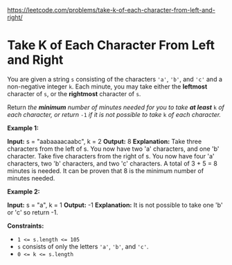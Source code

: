 https://leetcode.com/problems/take-k-of-each-character-from-left-and-right/ 
 # Take K of Each Character From Left and Right 

  You are given a string `s` consisting of the characters `'a'`, `'b'`, and `'c'` and a non-negative integer `k`. Each minute, you may take either the **leftmost** character of `s`, or the **rightmost** character of `s`.

Return _the **minimum** number of minutes needed for you to take **at least**_ `k` _of each character, or return_ `-1` _if it is not possible to take_ `k` _of each character._

**Example 1:**

**Input:** s = "aabaaaacaabc", k = 2
**Output:** 8
**Explanation:** 
Take three characters from the left of s. You now have two 'a' characters, and one 'b' character.
Take five characters from the right of s. You now have four 'a' characters, two 'b' characters, and two 'c' characters.
A total of 3 + 5 = 8 minutes is needed.
It can be proven that 8 is the minimum number of minutes needed.

**Example 2:**

**Input:** s = "a", k = 1
**Output:** -1
**Explanation:** It is not possible to take one 'b' or 'c' so return -1.

**Constraints:**

*   `1 <= s.length <= 105`
*   `s` consists of only the letters `'a'`, `'b'`, and `'c'`.
*   `0 <= k <= s.length`